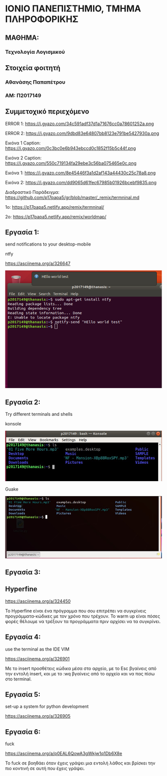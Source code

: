 # ΙΟΝΙΟ ΠΑΝΕΠΙΣΤΗΜΙΟ, ΤΜΗΜΑ ΠΛΗΡΟΦΟΡΙΚΗΣ 
## ΜΑΘΗΜΑ:
### Τεχνολογία Λογισμικού

## Στοιχεία φοιτητή  
### Αθανάσης Παπαπέτρου
### ΑΜ: Π2017149

## Συμμετοχικό περιεχόμενο

ERROR 1: https://i.gyazo.com/34c591adf37d1a71676cc0a78601252a.png

ERROR 2: https://i.gyazo.com/9dbd83e64807bb8123e791be5427930a.png


Εικόνα 1 Caption: https://i.gyazo.com/0c3bc0e6b943ebccd0c1852f15b5c44f.png

Εικόνα 2 Caption: https://i.gyazo.com/550c719134fa29ebe3c56ba075465e0c.png


Εικόνα 1: https://i.gyazo.com/8e45446f3a1d2af143a44430c25c78a8.png

Εικόνα 2: https://i.gyazo.com/dd9065d61fec67985b01926bcebf9835.png


Διαδραστικό Παράδειγμα: https://github.com/p17papa5/gr/blob/master/_remix/termninal.md

1o: https://p17papa5.netlify.app/remix/termninal/

2o: https://p17papa5.netlify.app/remix/worldmap/

## Eργασία 1:
send notifications to your desktop-mobile

ntfy

https://asciinema.org/a/326647

![ntfy](ntfy.png)

## Eργασία 2:
Try different terminals and shells

konsole

![konsole](konsole.jpg)

Guake

![guak](guake.jpg)
 
## Eργασία 3:
 
## Hyperfine 

https://asciinema.org/a/324450

Το Hyperfine είναι ένα πρόγραμμα που σου επιτρέπει να συγκρίνεις προγράμματα-κώδικες με τον χρόνο που τρέχουν. Το warm up είναι πόσες φορές θέλουμε να τρέξουν τα προγράμματα πριν αρχίσει να τα συγκρίνει.

## Eργασία 4:
 
use the terminal as the IDE
VIM
 
https://asciinema.org/a/326901

Με το insert προσθέτεις κώδικα μέσα στο αρχείο, με το Esc βγαίνεις από την εντολή insert, και με το :wq βγαίνεις από το αρχείο και να πας πίσω στο terminal.

## Eργασία 5:

set-up a system for python development

https://asciinema.org/a/326905

## Eργασία 6:

fuck

https://asciinema.org/a/p0EAL6QowA3gWkjw1q1Db6X8e

To fuck σε βοηθάει όταν έχεις γράψει μια εντολή λάθος και βρίσκει την πιο κοντινή σε αυτή που έχεις γράψει.





